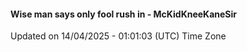 #### Wise man says only fool rush in - McKidKneeKaneSir
Updated on 14/04/2025 - 01:01:03 (UTC) Time Zone
